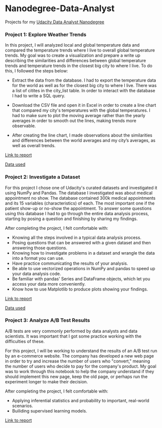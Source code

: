 # Nanodegree-Data-Analyst
Projects for my [Udacity Data Analyst Nanodegree](https://eu.udacity.com/course/data-analyst-nanodegree--nd002)

### Project 1: Explore Weather Trends
In this project, I will analyzed local and global temperature data and compared the temperature trends where I live to overall global temperature trends. My goal was to create a visualization and prepare a write up describing the similarities and differences between global temperature trends and temperature trends in the closest big city to where I live. To do this, I followed the steps below:

- Extract the data from the database. I had to export the temperature data for the world as well as for the closest big city to where I live. There was a list of citites in the city_list table. In order to interact with the database I had to write a SQL query.

- Download the CSV file and open it in Excel in order to create a line chart that compared my city's temperatures with the global temperatures. I had to make sure to plot the moving average rather than the yearly averages in order to smooth out the lines, making trends more observable.

- After creating the line chart, I made observations about the similarities and differences between the world averages and my city’s averages, as well as overall trends. 

[Link to report](https://github.com/NickZward/Nanodegree-Data-Analyst/blob/master/Project%201/Project%201%20report.pdf)

[Data used](https://github.com/NickZward/Nanodegree-Data-Analyst/blob/master/Project%201/results.csv)

### Project 2: Investigate a Dataset
For this project I chose one of Udacity's curated datasets and investigated it using NumPy and Pandas. The database I investigated was about medical appointment no show. The database contained 300k medical appointments and its 15 variables (characteristics) of each. The most important one if the patient show-up or no-show the appointment. To answer some questions using this database I had to go through the entire data analysis process, starting by posing a question and finishing by sharing my findings.

After completing the project, I felt comfortable with:

- Knowing all the steps involved in a typical data analysis process.
- Posing questions that can be answered with a given dataset and then answering those questions.
- Knowing how to investigate problems in a dataset and wrangle the data into a format you can use.
- Have practice communicating the results of your analysis.
- Be able to use vectorized operations in NumPy and pandas to speed up your data analysis code.
- Be familiar with pandas' Series and DataFrame objects, which let you access your data more conveniently.
- Know how to use Matplotlib to produce plots showing your findings.

[Link to report](https://github.com/NickZward/Nanodegree-Data-Analyst/blob/master/Project%202/Investigate%20a%20dataset%20-%20No-show.ipynb)

[Data used](https://www.kaggle.com/joniarroba/noshowappointments)

### Project 3: Analyze A/B Test Results
A/B tests are very commonly performed by data analysts and data scientists. It was important that I got some practice working with the difficulties of these.

For this project, I will be working to understand the results of an A/B test run by an e-commerce website. The company has developed a new web page in order to try and increase the number of users who "convert," meaning the number of users who decide to pay for the company's product. My goal was to work through this notebook to help the company understand if they should implement this new page, keep the old page, or perhaps run the experiment longer to make their decision.

After completing the project, I felt comfortable with:

- Applying inferential statistics and probability to important, real-world scenarios.
- Builiding supervised learning models.

[Link to report](https://github.com/NickZward/Nanodegree-Data-Analyst/blob/master/Project%203/Analyze%20AB%20Test%20Results.ipynb)

